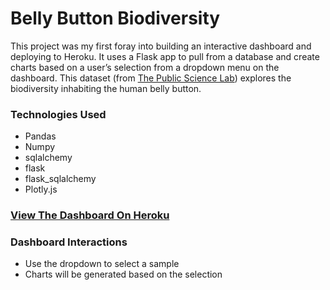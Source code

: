 # Belly Button Biodiversity
This project was my first foray into building an interactive dashboard and deploying to Heroku. It uses a Flask app to pull from a database and create charts based on a user’s selection from a dropdown menu on the dashboard. This dataset (from [The Public Science Lab](http://robdunnlab.com/projects/belly-button-biodiversity/)) explores the biodiversity inhabiting the human belly button. 

### Technologies Used
* Pandas
* Numpy
* sqlalchemy
* flask
* flask_sqlalchemy
* Plotly.js

### [View The Dashboard On Heroku](https://belly-button-biodiversity-kl.herokuapp.com/)

### Dashboard Interactions
* Use the dropdown to select a sample
* Charts will be generated based on the selection
